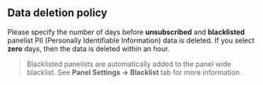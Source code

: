 ## Data deletion policy
Please specify the number of days before **unsubscribed** and **blacklisted** panelist PII (Personally Identifiable Information) data is deleted. If you select **zero** days, then the data is deleted within an hour.

> Blacklisted panelists are automatically added to the panel wide blacklist. See **Panel Settings -> Blacklist** tab for more information.
